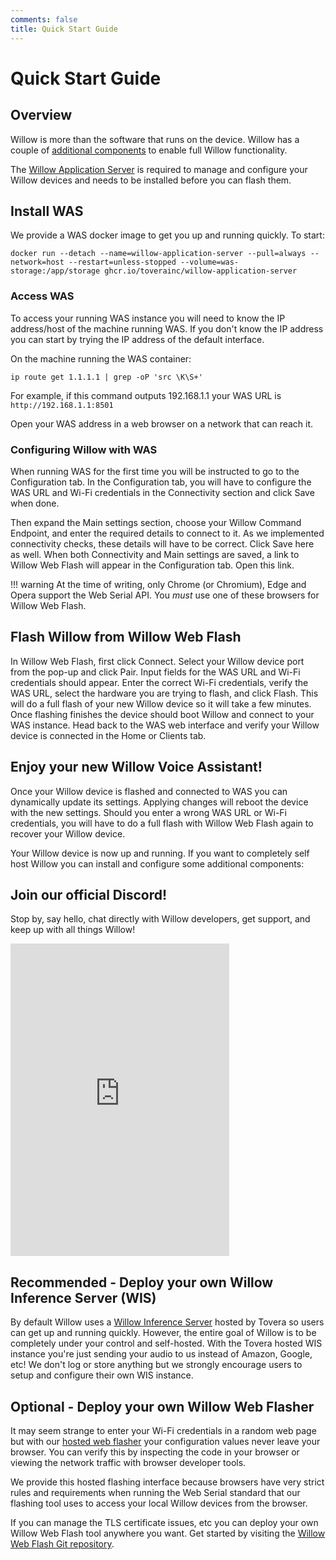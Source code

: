 ```yaml
---
comments: false
title: Quick Start Guide
---
```


# Quick Start Guide

## Overview
Willow is more than the software that runs on the device. Willow has a couple of [additional components](willow-components.md) to enable full Willow functionality.

The [Willow Application Server](components/willow-application-server.md) is required to manage and configure your Willow devices and needs to be installed before you can flash them.

## Install WAS
We provide a WAS docker image to get you up and running quickly. To start:

```
docker run --detach --name=willow-application-server --pull=always --network=host --restart=unless-stopped --volume=was-storage:/app/storage ghcr.io/toverainc/willow-application-server
```

### Access WAS

To access your running WAS instance you will need to know the IP address/host of the machine running WAS. If you don't know the IP address you can start by trying the IP address of the default interface.

On the machine running the WAS container:

```
ip route get 1.1.1.1 | grep -oP 'src \K\S+'
```

For example, if this command outputs 192.168.1.1 your WAS URL is ```http://192.168.1.1:8501```

Open your WAS address in a web browser on a network that can reach it.

### Configuring Willow with WAS

When running WAS for the first time you will be instructed to go to the Configuration tab. In the Configuration tab, you will have to configure the WAS URL and Wi-Fi credentials in the Connectivity section and click Save when done. 

Then expand the Main settings section, choose your Willow Command Endpoint, and enter the required details to connect to it. As we implemented connectivity checks, these details will have to be correct. Click Save here as well. When both Connectivity and Main settings are saved, a link to Willow Web Flash will appear in the Configuration tab. Open this link.

!!! warning
    At the time of writing, only Chrome (or Chromium), Edge and Opera support the Web Serial API. You *must* use one of these browsers for Willow Web Flash.

## Flash Willow from Willow Web Flash

In Willow Web Flash, first click Connect. Select your Willow device port from the pop-up and click Pair. Input fields for the WAS URL and Wi-Fi credentials should appear. Enter the correct Wi-Fi credentials, verify the WAS URL, select the hardware you are trying to flash, and click Flash. This will do a full flash of your new Willow device so it will take a few minutes. Once flashing finishes the device should boot Willow and connect to your WAS instance. Head back to the WAS web interface and verify your Willow device is connected in the Home or Clients tab.

## Enjoy your new Willow Voice Assistant!

Once your Willow device is flashed and connected to WAS you can dynamically update its settings. Applying changes will reboot the device with the new settings. Should you enter a wrong WAS URL or Wi-Fi credentials, you will have to do a full flash with Willow Web Flash again to recover your Willow device.

Your Willow device is now up and running. If you want to completely self host Willow you can install and configure some additional components:

## Join our official Discord!

Stop by, say hello, chat directly with Willow developers, get support, and keep up with all things Willow!

<iframe src="https://discord.com/widget?id=1161666824178503720&theme=dark" width="350" height="500" allowtransparency="true" frameborder="0" sandbox="allow-popups allow-popups-to-escape-sandbox allow-same-origin allow-scripts"></iframe>

## Recommended - Deploy your own Willow Inference Server (WIS)

By default Willow uses a [Willow Inference Server](components/willow-inference-server.md) hosted by Tovera so users can get up and running quickly. However, the entire goal of Willow is to be completely under your control and self-hosted. With the Tovera hosted WIS instance you're just sending your audio to us instead of Amazon, Google, etc! We don't log or store anything but we strongly encourage users to setup and configure their own WIS instance.

## Optional - Deploy your own Willow Web Flasher

It may seem strange to enter your Wi-Fi credentials in a random web page but with our [hosted web flasher](https://flash.heywillow.io) your configuration values never leave your browser. You can verify this by inspecting the code in your browser or viewing the network traffic with browser developer tools.

We provide this hosted flashing interface because browsers have very strict rules and requirements when running the Web Serial standard that our flashing tool uses to access your local Willow devices from the browser.

If you can manage the TLS certificate issues, etc you can deploy your own Willow Web Flash tool anywhere you want. Get started by visiting the [Willow Web Flash Git repository](https://github.com/toverainc/willow-web-flash).
